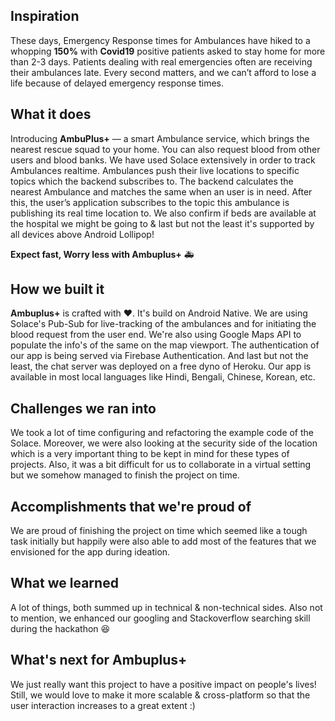## Inspiration
These days, Emergency Response times for Ambulances have hiked to a whopping **150%** with **Covid19** positive patients asked to stay home for more than 2-3 days. Patients dealing with real emergencies often are receiving their ambulances late. Every second matters, and we can’t afford to lose a life because of delayed emergency response times.

## What it does
Introducing **AmbuPlus+** — a smart Ambulance service, which brings the nearest rescue squad to your home. You can also request blood from other users and blood banks. We have used Solace extensively in order to track Ambulances realtime. Ambulances push their live locations to specific topics which the backend subscribes to. The backend calculates the nearest Ambulance and matches the same when an user is in need. After this, the user’s application subscribes to the topic this ambulance is publishing its real time location to. We also confirm if beds are available at the hospital we might be going to & last but not the least it's supported by all devices above Android Lollipop!

**Expect fast, Worry less with Ambuplus+** 🚑

## How we built it
**Ambuplus+** is crafted with ❤️. It's build on Android Native. We are using Solace's Pub-Sub for live-tracking of the ambulances and for initiating the blood request from the user end. We're also using Google Maps API to populate the info's of the same on the map viewport. The authentication of our app is being served via Firebase Authentication. And last but not the least, the chat server was deployed on a free dyno of Heroku. Our app is available in most local languages like Hindi, Bengali, Chinese, Korean, etc.


## Challenges we ran into
We took a lot of time configuring and refactoring the example code of the Solace. Moreover, we were also looking at the security side of the location which is a very important thing to be kept in mind for these types of projects. Also, it was a bit difficult for us to collaborate in a virtual setting but we somehow managed to finish the project on time.

## Accomplishments that we're proud of
We are proud of finishing the project on time which seemed like a tough task initially but happily were also able to add most of the features that we envisioned for the app during ideation.

## What we learned
A lot of things, both summed up in technical & non-technical sides. Also not to mention, we enhanced our googling and Stackoverflow searching skill during the hackathon 😆

## What's next for Ambuplus+
We just really want this project to have a positive impact on people's lives! Still, we would love to make it more scalable & cross-platform so that the user interaction increases to a great extent :)
